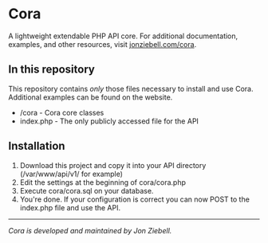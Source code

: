 <h1>Cora</h1>
A lightweight extendable PHP API core. For additional documentation, examples, and other resources, visit <a href="http://www.jonziebell.com/cora" target="_blank">jonziebell.com/cora</a>.

<h2>In this repository</h2>
This repository contains <em>only</em> those files necessary to install and use Cora. Additional examples can be found on the website.
<ul>
  <li>/cora - Cora core classes</li>
  <li>index.php - The only publicly accessed file for the API</li>
</ul>

<h2>Installation</h2>
<ol>
  <li>Download this project and copy it into your API directory (/var/www/api/v1/ for example)</li>
  <li>Edit the settings at the beginning of cora/cora.php</li>
  <li>Execute cora/cora.sql on your database.</li>
  <li>You're done. If your configuration is correct you can now POST to the index.php file and use the API.</li>
</ol>

<hr/>

<em>Cora is developed and maintained by Jon Ziebell.</em>

<!-- 
<h2>Requirements</h2>
<ul>
  <li>PHP 5.3.7+ for <a href="http://php.net/manual/en/function.crypt.php" target="_blank">crypt</a> support for password hashing using CRYPT_BLOWFISH.</li>
  <li>MySQL 5.5+</li>
</ul>

<h2>Error Codes</h2>
<ul>
  <li>1000 - API Key is required.</li>
  <li>1001 - Resource is required.</li>
  <li>1002 - Method is required.</li>
  <li>1003 - Invalid API key.</li>
  <li>1004 - Session is expired.</li>
  <li>1005 - Rate limit reached.</li>
  <li>1006 - Request must be sent over HTTPS.</li>
  <li>1007 - Requested resource is not mapped.</li>
  <li>1008 - Requested method is not mapped.</li>
  <li>1009 - Method does not exist.</li>
  <li>1100 - Resource item not found.</li>
  <li>1200 - Could not connect to database.</li>
  <li>1201 - Failed to start database transaction.</li>
  <li>1202 - Failed to commit database transaction.</li>
  <li>1203 - Failed to rollback database transaction.</li>
  <li>1204 - Query identifier is invalid.</li>
  <li>1205 - Delete queries are not allowed.</li>
  <li>1206 - Duplicate database entry.</li>
  <li>1207 - Database query failed.</li>
  <li>1208 - Updates require at least one attribute.</li>
  <li>1209 - Must use the same keys across all items.</li>
  <li>1300 - Resource item not found.</li>
</ul>

<h2>Return values</h2>

If an error occurred:
<pre>
success   => Bool
request*  => Array
data      =>
  error_message => String
  error_code    => Int
  error_file*   => String
  error_line*   => Int
  error_trace*  => Array
</pre>

If success:
<pre>
success   => Bool
request*  => Array
data      => [Defined by API method]
</pre>

\* Only if debug is enabled.

 -->
